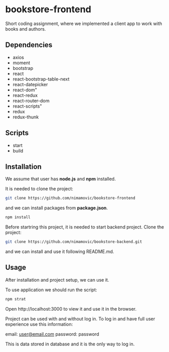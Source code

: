 # bookstore-frontend

Short coding assignment, where we implemented a client app to work with books and authors. 

## Dependencies

* axios
* moment
* bootstrap
* react
* react-bootstrap-table-next
* react-datepicker
* react-dom"
* react-redux
* react-router-dom
* react-scripts"
* redux
* redux-thunk

## Scripts

* start
* build

## Installation

We assume that user has **node.js** and  **npm**  installed.


It is needed to clone the project:

```bash
git clone https://github.com/nimamovic/bookstore-frontend
```

and we can install packages from **package.json**.


```bash
npm install
```

Before startring this project, it is needed to start backend project. Clone the project:

```bash
git clone https://github.com/nimamovic/bookstore-backend.git
```


and we can install and use it following README.md.



## Usage

After installation and project setup, we can use it.

To use application we should run the script:


```bash
npm strat
```

Open http://localhost:3000 to view it and use it in the browser. 

Project can be used with and without log in.
To log in and have full user experience use this information:

email: user@email.com
password: password

This is data stored in database and it is the only way to log in.




